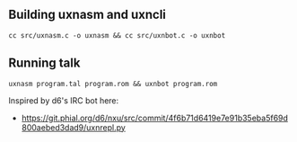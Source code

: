 ## Building uxnasm and uxncli

```
cc src/uxnasm.c -o uxnasm && cc src/uxnbot.c -o uxnbot
```

## Running talk

```
uxnasm program.tal program.rom && uxnbot program.rom
```

Inspired by d6's IRC bot here:

* https://git.phial.org/d6/nxu/src/commit/4f6b71d6419e7e91b35eba5f69d800aebed3dad9/uxnrepl.py

